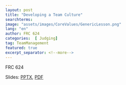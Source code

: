 ```yaml
---
layout: post
title: "Developing a Team Culture"
searchterms:
image: "assets/images/CoreValues/GenericLesson.png"
lang: "en"
author: FRC 624
categories:  [ Judging]
tag: TeamManagement
featured: true
excerpt_separator: <!--more-->
---
```


FRC 624<br>

Slides:
 <a href="/translations/en-us/TeamManagement/TeamCulture.pptx">PPTX</a>,
 <a href="/translations/en-us/TeamManagement/TeamCulture.pdf">PDF</a>
